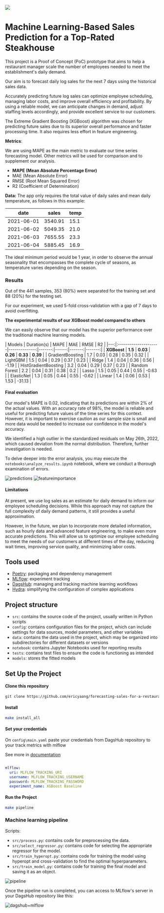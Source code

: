 [![](https://img.shields.io/badge/DagsHub-Link%20to%20DagsHub-red)](https://dagshub.com/ericyaang/forecasting-sales-for-a-restaurant)
# Machine Learning-Based Sales Prediction for a Top-Rated Steakhouse


This project is a Proof of Concept (PoC) prototype that aims to help a restaurant manager scale the number of employees needed to meet the establishment's daily demand.

Our aim is to forecast daily log sales for the next 7 days using the historical sales data. 

Accurately predicting future log sales can optimize employee scheduling, managing labor costs, and improve overall efficiency and profitability. By using a reliable model, we can anticipate changes in demand, adjust staffing levels accordingly, and provide excellent service to our customers.

The Extreme Gradient Boosting (XGBoost) algorithm was chosen for predicting future sales due to its superior overall performance and faster processing time. It also requires less effort in feature engineering.

**Metrics**:

We are using MAPE as the main metric to evaluate our time series forecasting model. Other metrics will be used for comparison and to supplement our analysis.

- **MAPE (Mean Absolute Percentage Error)**
- MAE (Mean Absolute Error) 
- RMSE (Root Mean Squared Error)
- R2 (Coefficient of Determination)


**Data:** The app only requires the total value of daily sales and mean daily temperature, as follows in this example:

date | sales | temp |
--- | --- | --- |
2021-06-01 | 3540.91 | 15.1 |
2021-06-02 | 5049.35 | 21.0 |
2021-06-03 | 7655.55 | 23.3|
2021-06-04 | 5885.45 | 16.9|


The ideal minimum period would be 1 year, in order to observe the annual seasonality that encompasses the complete cycle of seasons, as temperature varies depending on the season.

### Results

Out of the 441 samples, 353 (80%) were separated for the training set and 88 (20%) for the testing set.

For our experiment, we used 5-fold cross-validation with a gap of 7 days to avoid overfitting.

**The experimental results of our XGBoost model compared to others**

We can easily observe that our model has the superior performance over the traditional machine learning models.


| Models               |   Duration(s) |   MAPE |   MAE |   RMSE |     R2 |
|---:|:---------------------|--------------:|-------:|------:|-------:|-------:|
| **XGBoost**              |           **1.5** |   **0.03** |  **0.26** |   **0.33** |   **0.39** |
| GradientBoosting     |           1.7 |   0.03 |  0.28 |   0.35 |   0.32 |
| LightGBM             |           1.5 |   0.04 |  0.29 |   0.37 |   0.23 |
| Ridge                |           1.4 |   0.04 |  0.36 |   0.56 |  -1.19 |
| HistGradientBoosting |           3.2 |   0.04 |  0.29 |   0.37 |   0.23 |
| Random Forest        |           2.2 |   0.04 |  0.31 |   0.38 |   0.2  |
| Lasso                |           1.5 |   0.05 |  0.44 |   0.55 |  -0.63 |
| ElasticNet           |           1.3 |   0.05 |  0.44 |   0.55 |  -0.62 |
| Linear               |           1.4 |   0.06 |  0.53 |   1.53 | -31.13 |


#### Final evaluation


Our model's MAPE is 0.02, indicating that its predictions are within 2% of the actual values. With an accuracy rate of 98%, the model is reliable and useful for predicting future values of the time series for this context. However, it is important to exercise caution as our sample size is small and more data would be needed to increase our confidence in the model's accuracy.

We identified a high outlier in the standardized residuals on May 26th, 2022, which caused deviation from the normal distribution. Therefore, further investigation is needed.

To delve deeper into the error analysis, you may execute the `notebooks\analyze_results.ipynb` notebook, where we conduct a thorough examination of errors.

![predictions](img/output.png)
![featureimportance](img/output2.png)

#### Limitations
At present, we use log sales as an estimate for daily demand to inform our employee scheduling decisions. While this approach may not capture the full complexity of daily demand patterns, it still provides a useful approximation.

However, in the future, we plan to incorporate more detailed information, such as hourly data and advanced feature engineering, to make even more accurate predictions. This will allow us to optimize our employee scheduling to meet the needs of our customers at different times of the day, reducing wait times, improving service quality, and minimizing labor costs.


## Tools used
- [Poetry](https://python-poetry.org/): packaging and dependency management
- [MLflow](https://mlflow.org/): experiment tracking
- [DagsHub](https://dagshub.com): managing and tracking machine learning workflows
- [Hydra](https://hydra.cc/): simplifying the configuration of complex applications


## Project structure

- `src`:  contains the source code of the project, usually written in Python scripts
- `config`: contains configuration files for the project, which can include settings for data sources, model parameters, and other variables
- `data`: contains the data used in the project, which may be organized into subdirectories for different datasets or versions
- `notebook`: contains Jupyter Notebooks used for reporting results
- `tests`: contains test files to ensure the code is functioning as intended
- `models`: stores the fitted models

## Set Up the Project

#### Clone this repository


```bash
git clone https://github.com/ericyaang/forecasting-sales-for-a-restaurant
```

#### Install

```bash
make install_all
```
#### Set your credentials

On `config\main.yaml` paste your credentials from DagsHub repository to your track metrics with mlflow

See more in [documentation](https://dagshub.com/docs/integration_guide/mlflow_tracking/index.html)

```yaml

mlflow:
  uri: MLFLOW_TRACKING_URI
  username: MLFLOW_TRACKING_USERNAME
  password: MLFLOW_TRACKING_PASSWORD
  experiment_name: XGBoost Baseline

```


####  Run the Project

```bash
make pipeline
```
### Machine learning pipeline

Scripts:

* `src/process.py`: contains code for preprocessing the data.
* `src/select_regressor.py`: contains code for selecting the appropriate regressor for the model.
* `src/train_hyperopt.py`: contains code for training the model using hyperopt and cross-validation to find the optimal hyperparameters.
* `src/train_model.py`: contains code for training the final model and saving it as an object.


![pipeline](img/pipeline.png)

Once the pipeline run is completed, you can access to MLflow's server in your DagsHub repository like this:

![dagshub+mlflow](img/dagshub.png)
